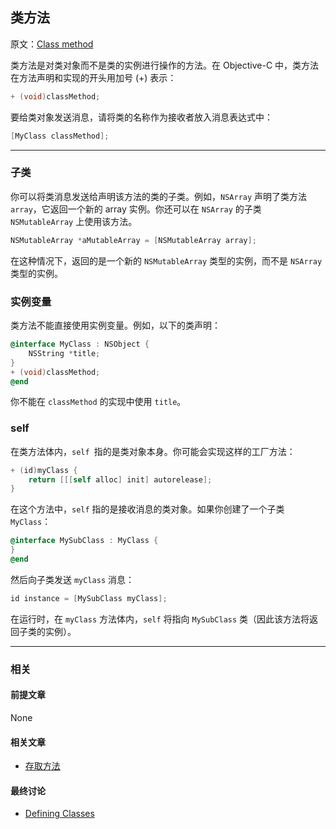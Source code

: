 ## 类方法

原文：[Class method](https://developer.apple.com/library/archive/documentation/General/Conceptual/DevPedia-CocoaCore/ClassMethod.html#//apple_ref/doc/uid/TP40008195-CH8-SW1)

类方法是对类对象而不是类的实例进行操作的方法。在 Objective-C 中，类方法在方法声明和实现的开头用加号 (+) 表示：

```objectivec
+ (void)classMethod;
```

要给类对象发送消息，请将类的名称作为接收者放入消息表达式中：

```objectivec
[MyClass classMethod];
```

---

### 子类

你可以将类消息发送给声明该方法的类的子类。例如，`NSArray` 声明了类方法 `array`，它返回一个新的 array 实例。你还可以在  `NSArray` 的子类  `NSMutableArray` 上使用该方法。

```objectivec
NSMutableArray *aMutableArray = [NSMutableArray array];
```

在这种情况下，返回的是一个新的 `NSMutableArray` 类型的实例，而不是 `NSArray` 类型的实例。

### 实例变量

类方法不能直接使用实例变量。例如，以下的类声明：

```objectivec
@interface MyClass : NSObject {
    NSString *title;
}
+ (void)classMethod;
@end
```

你不能在 `classMethod` 的实现中使用 `title`。

### self

在类方法体内，`self `指的是类对象本身。你可能会实现这样的工厂方法：

```objectivec
+ (id)myClass {
    return [[[self alloc] init] autorelease];
}
```

在这个方法中，`self` 指的是接收消息的类对象。如果你创建了一个子类 `MyClass`：

```objectivec
@interface MySubClass : MyClass {
}
@end
```

然后向子类发送 `myClass` 消息：

```objectivec
id instance = [MySubClass myClass];
```

在运行时，在 `myClass` 方法体内，`self` 将指向 `MySubClass` 类（因此该方法将返回子类的实例）。

---

### 相关

#### 前提文章

None

#### 相关文章

- [存取方法](https://github.com/teney97/iOS-CocoaCoreCompetencies-Chinese/blob/main/Content/存取方法.md)

#### 最终讨论

* [Defining Classes](https://developer.apple.com/library/archive/documentation/Cocoa/Conceptual/ProgrammingWithObjectiveC/DefiningClasses/DefiningClasses.html#//apple_ref/doc/uid/TP40011210-CH3)






